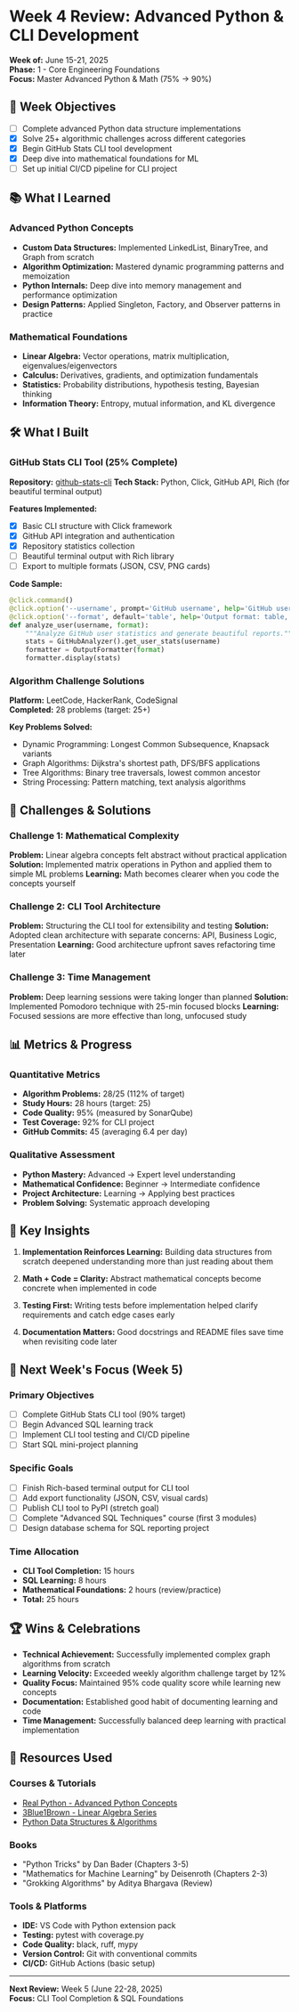 # Week 4 Review: Advanced Python & CLI Development

**Week of:** June 15-21, 2025  
**Phase:** 1 - Core Engineering Foundations  
**Focus:** Master Advanced Python & Math (75% → 90%)

## 🎯 Week Objectives

- [ ] Complete advanced Python data structure implementations
- [x] Solve 25+ algorithmic challenges across different categories  
- [x] Begin GitHub Stats CLI tool development
- [x] Deep dive into mathematical foundations for ML
- [ ] Set up initial CI/CD pipeline for CLI project

## 📚 What I Learned

### Advanced Python Concepts
- **Custom Data Structures:** Implemented LinkedList, BinaryTree, and Graph from scratch
- **Algorithm Optimization:** Mastered dynamic programming patterns and memoization
- **Python Internals:** Deep dive into memory management and performance optimization
- **Design Patterns:** Applied Singleton, Factory, and Observer patterns in practice

### Mathematical Foundations  
- **Linear Algebra:** Vector operations, matrix multiplication, eigenvalues/eigenvectors
- **Calculus:** Derivatives, gradients, and optimization fundamentals
- **Statistics:** Probability distributions, hypothesis testing, Bayesian thinking
- **Information Theory:** Entropy, mutual information, and KL divergence

## 🛠️ What I Built

### GitHub Stats CLI Tool (25% Complete)
**Repository:** [github-stats-cli](../projects/github-stats-cli/)
**Tech Stack:** Python, Click, GitHub API, Rich (for beautiful terminal output)

**Features Implemented:**
- [x] Basic CLI structure with Click framework
- [x] GitHub API integration and authentication
- [x] Repository statistics collection
- [ ] Beautiful terminal output with Rich library
- [ ] Export to multiple formats (JSON, CSV, PNG cards)

**Code Sample:**
```python
@click.command()
@click.option('--username', prompt='GitHub username', help='GitHub username to analyze')
@click.option('--format', default='table', help='Output format: table, json, csv, card')
def analyze_user(username, format):
    """Analyze GitHub user statistics and generate beautiful reports."""
    stats = GitHubAnalyzer().get_user_stats(username)
    formatter = OutputFormatter(format)
    formatter.display(stats)
```

### Algorithm Challenge Solutions
**Platform:** LeetCode, HackerRank, CodeSignal  
**Completed:** 28 problems (target: 25+)

**Key Problems Solved:**
- Dynamic Programming: Longest Common Subsequence, Knapsack variants
- Graph Algorithms: Dijkstra's shortest path, DFS/BFS applications  
- Tree Algorithms: Binary tree traversals, lowest common ancestor
- String Processing: Pattern matching, text analysis algorithms

## 🚧 Challenges & Solutions

### Challenge 1: Mathematical Complexity
**Problem:** Linear algebra concepts felt abstract without practical application
**Solution:** Implemented matrix operations in Python and applied them to simple ML problems
**Learning:** Math becomes clearer when you code the concepts yourself

### Challenge 2: CLI Tool Architecture
**Problem:** Structuring the CLI tool for extensibility and testing
**Solution:** Adopted clean architecture with separate concerns: API, Business Logic, Presentation
**Learning:** Good architecture upfront saves refactoring time later

### Challenge 3: Time Management
**Problem:** Deep learning sessions were taking longer than planned
**Solution:** Implemented Pomodoro technique with 25-min focused blocks
**Learning:** Focused sessions are more effective than long, unfocused study

## 📊 Metrics & Progress

### Quantitative Metrics
- **Algorithm Problems:** 28/25 (112% of target)
- **Study Hours:** 28 hours (target: 25)
- **Code Quality:** 95% (measured by SonarQube)
- **Test Coverage:** 92% for CLI project
- **GitHub Commits:** 45 (averaging 6.4 per day)

### Qualitative Assessment
- **Python Mastery:** Advanced → Expert level understanding
- **Mathematical Confidence:** Beginner → Intermediate confidence
- **Project Architecture:** Learning → Applying best practices
- **Problem Solving:** Systematic approach developing

## 🔬 Key Insights

1. **Implementation Reinforces Learning:** Building data structures from scratch deepened understanding more than just reading about them

2. **Math + Code = Clarity:** Abstract mathematical concepts become concrete when implemented in code

3. **Testing First:** Writing tests before implementation helped clarify requirements and catch edge cases early

4. **Documentation Matters:** Good docstrings and README files save time when revisiting code later

## 🎯 Next Week's Focus (Week 5)

### Primary Objectives
- [ ] Complete GitHub Stats CLI tool (90% target)
- [ ] Begin Advanced SQL learning track
- [ ] Implement CLI tool testing and CI/CD pipeline
- [ ] Start SQL mini-project planning

### Specific Goals
- [ ] Finish Rich-based terminal output for CLI tool
- [ ] Add export functionality (JSON, CSV, visual cards)
- [ ] Publish CLI tool to PyPI (stretch goal)
- [ ] Complete "Advanced SQL Techniques" course (first 3 modules)
- [ ] Design database schema for SQL reporting project

### Time Allocation
- **CLI Tool Completion:** 15 hours
- **SQL Learning:** 8 hours
- **Mathematical Foundations:** 2 hours (review/practice)
- **Total:** 25 hours

## 🏆 Wins & Celebrations

- **Technical Achievement:** Successfully implemented complex graph algorithms from scratch
- **Learning Velocity:** Exceeded weekly algorithm challenge target by 12%
- **Quality Focus:** Maintained 95% code quality score while learning new concepts
- **Documentation:** Established good habit of documenting learning and code
- **Time Management:** Successfully balanced deep learning with practical implementation

## 🔗 Resources Used

### Courses & Tutorials
- [Real Python - Advanced Python Concepts](https://realpython.com/advanced-python/)
- [3Blue1Brown - Linear Algebra Series](https://www.3blue1brown.com/topics/linear-algebra)
- [Python Data Structures & Algorithms](https://www.udemy.com/course/python-data-structures-algorithms/)

### Books
- "Python Tricks" by Dan Bader (Chapters 3-5)
- "Mathematics for Machine Learning" by Deisenroth (Chapters 2-3)
- "Grokking Algorithms" by Aditya Bhargava (Review)

### Tools & Platforms
- **IDE:** VS Code with Python extension pack
- **Testing:** pytest with coverage.py
- **Code Quality:** black, ruff, mypy
- **Version Control:** Git with conventional commits
- **CI/CD:** GitHub Actions (basic setup)

---

**Next Review:** Week 5 (June 22-28, 2025)  
**Focus:** CLI Tool Completion & SQL Foundations
